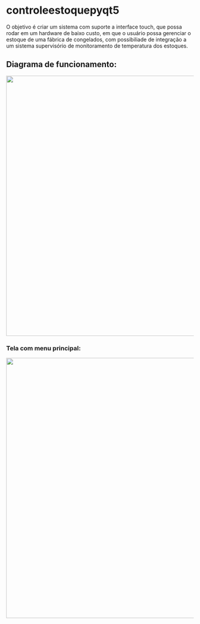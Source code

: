 # controleestoquepyqt5
O objetivo é criar um sistema com suporte a interface touch, que possa rodar em um hardware de baixo custo, em que o usuário possa gerenciar o estoque de uma fábrica de congelados, com possibiliade de integração a um sistema supervisório de monitoramento de temperatura dos estoques.

## Diagrama de funcionamento:

<div align="center">
<img src="https://user-images.githubusercontent.com/30785231/186045001-1c15bfb1-dc87-4b40-a93e-b4c20877d383.png" width="700px" />
</div>


### Tela com menu principal:

<div align="center">
<img src="https://user-images.githubusercontent.com/30785231/183723413-f2c9a2a5-cc3e-4e2a-9b46-bbbdf13624fe.png" width="700px" />
</div>
